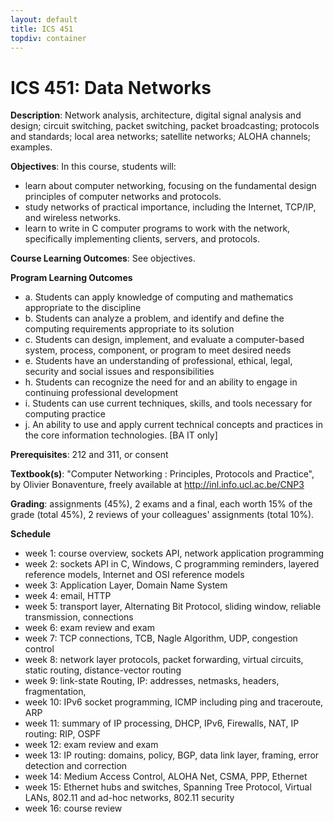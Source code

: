 ```yaml
---
layout: default
title: ICS 451
topdiv: container
---
```


# ICS 451: Data Networks



**Description**: Network analysis, architecture, digital signal analysis and design; circuit switching, packet switching, packet broadcasting; protocols and standards; local area networks; satellite networks; ALOHA channels; examples.

**Objectives**: In this course, students will:
* learn about computer networking, focusing on the fundamental design principles of computer networks and protocols.
*  study networks of practical importance, including the Internet, TCP/IP, and wireless networks.
*  learn to write in C computer programs to work with the network, specifically implementing clients, servers, and protocols.

**Course Learning Outcomes**: See objectives.

**Program Learning Outcomes**

* a. Students can apply knowledge of computing and mathematics appropriate to the discipline
* b. Students can analyze a problem, and identify and define the computing requirements appropriate to its solution
* c. Students can design, implement, and evaluate a computer-based system, process, component, or program to meet desired needs
* e. Students have an understanding of professional, ethical, legal, security and social issues and responsibilities
* h. Students can recognize the need for and an ability to engage in continuing professional development
* i. Students can use current techniques, skills, and tools necessary for computing practice
* j. An ability to use and apply current technical concepts and practices in the core information technologies. [BA IT only]


**Prerequisites**: 212 and 311, or consent

**Textbook(s)**: "Computer Networking : Principles, Protocols and Practice", by Olivier Bonaventure, freely available at http://inl.info.ucl.ac.be/CNP3

**Grading**: assignments (45%), 2 exams and a final, each worth 15% of the grade (total 45%), 2 reviews of your colleagues' assignments (total 10%).

**Schedule**

* week 1: course overview, sockets API, network application programming
* week 2: sockets API in C, Windows, C programming reminders, layered reference models, Internet and OSI reference models
* week 3: Application Layer, Domain Name System
* week 4: email, HTTP
* week 5: transport layer, Alternating Bit Protocol, sliding window, reliable transmission, connections
* week 6: exam review and exam
* week 7: TCP connections, TCB, Nagle Algorithm, UDP, congestion control
* week 8: network layer protocols, packet forwarding, virtual circuits, static routing, distance-vector routing
* week 9: link-state Routing, IP: addresses, netmasks, headers, fragmentation, 
* week 10: IPv6 socket programming, ICMP including ping and traceroute, ARP
* week 11: summary of IP processing, DHCP, IPv6, Firewalls, NAT, IP routing: RIP, OSPF
* week 12: exam review and exam
* week 13: IP routing: domains, policy, BGP, data link layer, framing, error detection and correction 
* week 14: Medium Access Control, ALOHA Net, CSMA, PPP, Ethernet
* week 15: Ethernet hubs and switches, Spanning Tree Protocol, Virtual LANs, 802.11 and ad-hoc networks, 802.11 security
* week 16: course review